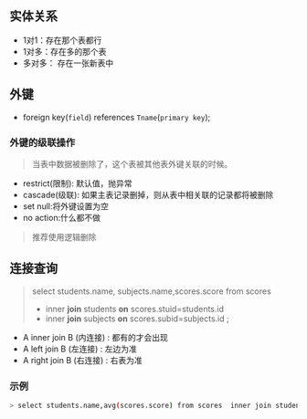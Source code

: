 ## 实体关系
- 1对1：存在那个表都行
- 1对多：存在多的那个表
- 多对多： 存在一张新表中

## 外键
- foreign key(`field`) references `Tname`(`primary key`);

### 外键的级联操作
> 当表中数据被删除了，这个表被其他表外键关联的时候。

- restrict(限制): 默认值，抛异常
- cascade(级联): 如果主表记录删掉，则从表中相关联的记录都将被删除
- set null:将外键设置为空
- no action:什么都不做
> 推荐使用逻辑删除

## 连接查询

> select students.name, subjects.name,scores.score
from scores
> - inner **join** students **on** scores.stuid=students.id
> - inner **join** subjects **on** scores.subid=subjects.id
;

- A inner join B (内连接)	: 都有的才会出现
- A left join B	(左连接)	: 左边为准
- A right join B (右连接)	: 右表为准

### 示例
```bash
> select students.name,avg(scores.score) from scores  inner join students on students.id=scores.stuid inner join subjects on subjects.id=scores.subid group by students.id;
```

